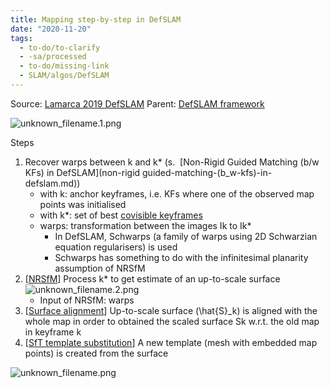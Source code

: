 ```yaml
---
title: Mapping step-by-step in DefSLAM
date: "2020-11-20"
tags:
  - to-do/to-clarify
  - -sa/processed
  - to-do/missing-link
  - SLAM/algos/DefSLAM
---
```


Source: [Lamarca 2019 DefSLAM](lamarca-2019-defslam.md)
Parent: [DefSLAM framework](defslam-framework.md)

![unknown_filename.1.png](./_resources/Mapping_step-by-step_in_DefSLAM.resources/unknown_filename.1.png)

Steps

1.  Recover warps between k and k\* (s.  [Non-Rigid Guided Matching (b/w KFs) in DefSLAM](non-rigid guided-matching-(b_w-kfs)-in-defslam.md))
    *   with k: anchor keyframes, i.e. KFs where one of the observed map points was initialised
    *   with k\*: set of best [covisible keyframes](covisible-keyframes.md)
    *   warps: transformation between the images Ik to Ik\*
        *   In DefSLAM, Schwarps (a family of warps using 2D Schwarzian equation regularisers) is used
        *   Schwarps has something to do with the infinitesimal planarity assumption of NRSfM
2.  \[[NRSfM](nrsfm.md)\] Process k\* to get estimate of an up-to-scale surface 
    ![unknown_filename.2.png](./_resources/Mapping_step-by-step_in_DefSLAM.resources/unknown_filename.2.png)
    *   Input of NRSfM: warps
3.  \[[Surface alignment](surface-alignment.md)\] Up-to-scale surface (\\hat{S}\_k) is aligned with the whole map in order to obtained the scaled surface Sk w.r.t. the old map in keyframe k
4.  \[[SfT template substitution](sft-template-substitution.md)\] A new template (mesh with embedded map points) is created from the surface

![unknown_filename.png](./_resources/Mapping_step-by-step_in_DefSLAM.resources/unknown_filename.png)

